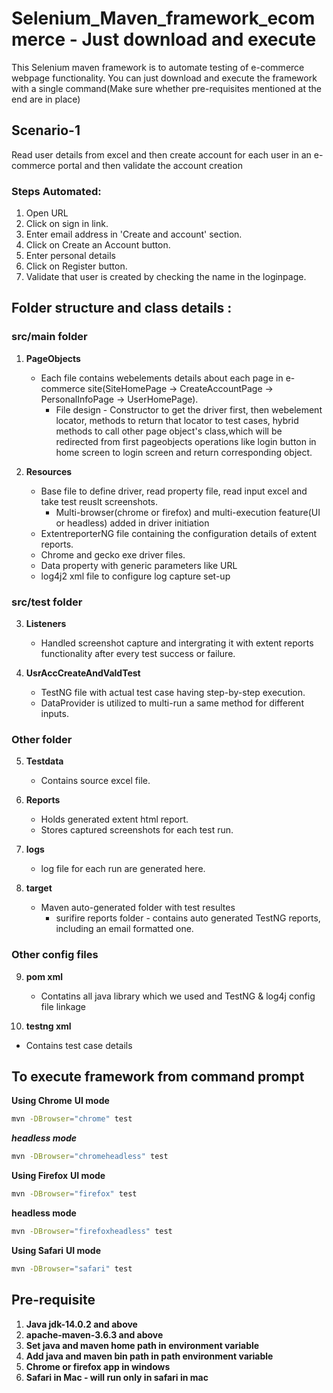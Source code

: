 # Selenium_Maven_framework_ecommerce - Just download and execute
This Selenium maven framework is to automate testing of e-commerce webpage functionality. 
You can just download and execute the framework with a single command(Make sure whether pre-requisites mentioned at the end are in place)

## Scenario-1
Read user details from excel and then create account for each user in an e-commerce portal and then validate the account creation

### Steps Automated:
1. Open URL
2. Click on sign in link.
3. Enter email address in 'Create and account' section.
4. Click on Create an Account button.
5. Enter personal details
6. Click on Register button.
7. Validate that user is created by checking the name in the loginpage.


## Folder structure and class details :

### src/main folder

1) **PageObjects** 
   - Each file contains webelements details about each page in e-commerce site(SiteHomePage -> CreateAccountPage -> PersonalInfoPage -> UserHomePage).
     - File design - Constructor to get the driver first, then webelement locator, methods to return that locator to test cases, hybrid methods to call other page object's class,which will be redirected from first pageobjects operations like login button in home screen to login screen and return corresponding object.

2) **Resources**
   - Base file to define driver, read property file, read input excel and take test reuslt screenshots.
     - Multi-browser(chrome or firefox) and multi-execution feature(UI or headless) added in driver initiation
   - ExtentreporterNG file containing the configuration details of extent reports.
   - Chrome and gecko exe driver files.
   - Data property with generic parameters like URL
   - log4j2 xml file to configure log capture set-up

### src/test folder 

3) **Listeners** 
   - Handled screenshot capture and intergrating it with extent reports functionality after every test success or failure.

4) **UsrAccCreateAndValdTest** 
   - TestNG file with actual test case having step-by-step execution.
   - DataProvider is utilized to multi-run a same method for different inputs.

### Other folder

5) **Testdata** 
   - Contains source excel file.

6) **Reports** 
   - Holds generated extent html report.
   - Stores captured screenshots for each test run.

7) **logs** 
   - log file for each run are generated here.
   
8) **target** 
   - Maven auto-generated folder with test resultes
     - surifire reports folder - contains auto generated TestNG reports, including an email formatted one. 
	 
### Other config files
9) **pom xml** 
   - Contatins all java library which we used and TestNG & log4j config file linkage
   
10) **testng xml** 
   - Contains test case details
	


## To execute framework from command prompt
**Using Chrome**
**UI mode**
```bash 
mvn -DBrowser="chrome" test
```

***headless mode***
```bash
mvn -DBrowser="chromeheadless" test
```

**Using Firefox**
**UI mode**
```bash
mvn -DBrowser="firefox" test
```

**headless mode**
```bash
mvn -DBrowser="firefoxheadless" test
```

**Using Safari**
**UI mode**
```bash
mvn -DBrowser="safari" test
```


## Pre-requisite
1) **Java jdk-14.0.2 and above** 
2) **apache-maven-3.6.3 and above** 
3) **Set java and maven home path in environment variable**
4) **Add java and maven bin path in path environment variable**
5) **Chrome or firefox app in windows**
6) **Safari in Mac - will run only in safari in mac**

